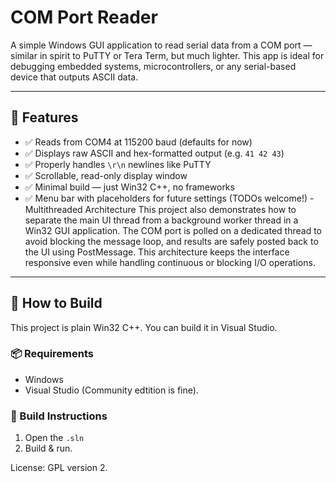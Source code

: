 # COM Port Reader

A simple Windows GUI application to read serial data from a COM port — similar in spirit to PuTTY or Tera Term, but much lighter. This app is ideal for debugging embedded systems, microcontrollers, or any serial-based device that outputs ASCII data.

---

## 🧰 Features

- ✅ Reads from COM4 at 115200 baud (defaults for now)
- ✅ Displays raw ASCII and hex-formatted output (e.g. `41 42 43`)
- ✅ Properly handles `\r\n` newlines like PuTTY
- ✅ Scrollable, read-only display window
- ✅ Minimal build — just Win32 C++, no frameworks
- ✅ Menu bar with placeholders for future settings (TODOs welcome!)
-Multithreaded Architecture
This project also demonstrates how to separate the main UI thread from a background worker thread in a Win32 GUI application. The COM port is polled on a dedicated thread to avoid blocking the message loop, and results are safely posted back to the UI using PostMessage. This architecture keeps the interface responsive even while handling continuous or blocking I/O operations.
---

## 🔧 How to Build

This project is plain Win32 C++. You can build it in Visual Studio.

### 📦 Requirements

- Windows
- Visual Studio (Community edtition is fine).

### 🧱 Build Instructions


1. Open the `.sln` 
2. Build & run.

License: GPL version 2.

